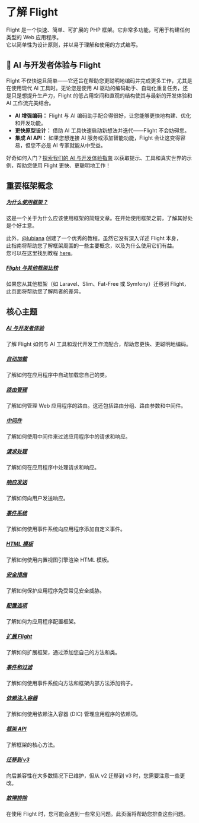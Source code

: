 # 了解 Flight

Flight 是一个快速、简单、可扩展的 PHP 框架。它非常多功能，可用于构建任何类型的 Web 应用程序。  
它以简单性为设计原则，并以易于理解和使用的方式编写。

## 🚀 AI 与开发者体验与 Flight

Flight 不仅快速且简单——它还旨在帮助您更聪明地编码并完成更多工作，尤其是在使用现代 AI 工具时。无论您是使用 AI 驱动的编码助手、自动化重复任务，还是只是想提升生产力，Flight 的低占用空间和直观的结构使其与最新的开发体验和 AI 工作流完美结合。

- **AI 增强编码：** Flight 与 AI 编码助手配合得很好，让您能够更快地构建、优化和开发功能。
- **更快原型设计：** 借助 AI 工具快速启动新想法并迭代——Flight 不会妨碍您。
- **集成 AI API：** 如果您想连接 AI 服务或添加智能功能，Flight 会让这变得容易，但您不必是 AI 专家就能从中受益。

好奇如何入门？[探索我们的 AI 与开发体验指南](/learn/ai) 以获取提示、工具和真实世界的示例，帮助您使用 Flight 更快、更聪明地工作！

## 重要框架概念

##### [为什么使用框架？](/learn/why-frameworks)

这是一个关于为什么应该使用框架的简短文章。在开始使用框架之前，了解其好处是个好主意。

此外，[@lubiana](https://git.php.fail/lubiana) 创建了一个优秀的教程。虽然它没有深入详述 Flight 本身，  
此指南将帮助您了解框架周围的一些主要概念，以及为什么使用它们有益。  
您可以在这里找到教程 [here](https://git.php.fail/lubiana/no-framework-tutorial/src/branch/master/README.md)。

##### [Flight 与其他框架比较](/learn/flight-vs-another-framework)
如果您从其他框架（如 Laravel、Slim、Fat-Free 或 Symfony）迁移到 Flight，此页面将帮助您了解两者的差异。

## 核心主题

##### [AI 与开发者体验](/learn/ai)
了解 Flight 如何与 AI 工具和现代开发工作流配合，帮助您更快、更聪明地编码。

##### [自动加载](/learn/autoloading)

了解如何在应用程序中自动加载您自己的类。

##### [路由管理](/learn/routing)

了解如何管理 Web 应用程序的路由。这还包括路由分组、路由参数和中间件。

##### [中间件](/learn/middleware)

了解如何使用中间件来过滤应用程序中的请求和响应。

##### [请求处理](/learn/requests)

了解如何在应用程序中处理请求和响应。

##### [响应发送](/learn/responses)

了解如何向用户发送响应。

##### [事件系统](/learn/events)

了解如何使用事件系统向应用程序添加自定义事件。

##### [HTML 模板](/learn/templates)

了解如何使用内置视图引擎渲染 HTML 模板。

##### [安全措施](/learn/security)

了解如何保护应用程序免受常见安全威胁。

##### [配置选项](/learn/configuration)

了解如何为应用程序配置框架。

##### [扩展 Flight](/learn/extending)

了解如何扩展框架，通过添加您自己的方法和类。

##### [事件和过滤](/learn/filtering)

了解如何使用事件系统向方法和框架内部方法添加钩子。

##### [依赖注入容器](/learn/dependency-injection-container)

了解如何使用依赖注入容器 (DIC) 管理应用程序的依赖项。

##### [框架 API](/learn/api)

了解框架的核心方法。

##### [迁移到 v3](/learn/migrating-to-v3)
向后兼容性在大多数情况下已维护，但从 v2 迁移到 v3 时，您需要注意一些更改。

##### [故障排除](/learn/troubleshooting)
在使用 Flight 时，您可能会遇到一些常见问题。此页面将帮助您排查这些问题。